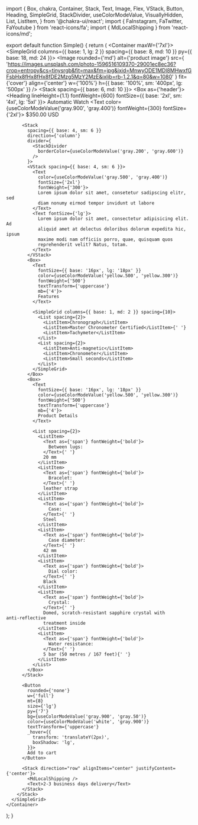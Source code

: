 import {
  Box,
  chakra,
  Container,
  Stack,
  Text,
  Image,
  Flex,
  VStack,
  Button,
  Heading,
  SimpleGrid,
  StackDivider,
  useColorModeValue,
  VisuallyHidden,
  List,
  ListItem,
} from '@chakra-ui/react';
import { FaInstagram, FaTwitter, FaYoutube } from 'react-icons/fa';
import { MdLocalShipping } from 'react-icons/md';

export default function Simple() {
  return (
    <Container maxW={'7xl'}>
      <SimpleGrid
        columns={{ base: 1, lg: 2 }}
        spacing={{ base: 8, md: 10 }}
        py={{ base: 18, md: 24 }}>
        <Flex>
          <Image
            rounded={'md'}
            alt={'product image'}
            src={
              'https://images.unsplash.com/photo-1596516109370-29001ec8ec36?crop=entropy&cs=tinysrgb&fit=max&fm=jpg&ixid=MnwyODE1MDl8MHwxfGFsbHx8fHx8fHx8fDE2Mzg5MzY2MzE&ixlib=rb-1.2.1&q=80&w=1080'
            }
            fit={'cover'}
            align={'center'}
            w={'100%'}
            h={{ base: '100%', sm: '400px', lg: '500px' }}
          />
        </Flex>
        <Stack spacing={{ base: 6, md: 10 }}>
          <Box as={'header'}>
            <Heading
              lineHeight={1.1}
              fontWeight={600}
              fontSize={{ base: '2xl', sm: '4xl', lg: '5xl' }}>
              Automatic Watch
            </Heading>
            <Text
              color={useColorModeValue('gray.900', 'gray.400')}
              fontWeight={300}
              fontSize={'2xl'}>
              $350.00 USD
            </Text>
          </Box>

          <Stack
            spacing={{ base: 4, sm: 6 }}
            direction={'column'}
            divider={
              <StackDivider
                borderColor={useColorModeValue('gray.200', 'gray.600')}
              />
            }>
            <VStack spacing={{ base: 4, sm: 6 }}>
              <Text
                color={useColorModeValue('gray.500', 'gray.400')}
                fontSize={'2xl'}
                fontWeight={'300'}>
                Lorem ipsum dolor sit amet, consetetur sadipscing elitr, sed
                diam nonumy eirmod tempor invidunt ut labore
              </Text>
              <Text fontSize={'lg'}>
                Lorem ipsum dolor sit amet, consectetur adipisicing elit. Ad
                aliquid amet at delectus doloribus dolorum expedita hic, ipsum
                maxime modi nam officiis porro, quae, quisquam quos
                reprehenderit velit? Natus, totam.
              </Text>
            </VStack>
            <Box>
              <Text
                fontSize={{ base: '16px', lg: '18px' }}
                color={useColorModeValue('yellow.500', 'yellow.300')}
                fontWeight={'500'}
                textTransform={'uppercase'}
                mb={'4'}>
                Features
              </Text>

              <SimpleGrid columns={{ base: 1, md: 2 }} spacing={10}>
                <List spacing={2}>
                  <ListItem>Chronograph</ListItem>
                  <ListItem>Master Chronometer Certified</ListItem>{' '}
                  <ListItem>Tachymeter</ListItem>
                </List>
                <List spacing={2}>
                  <ListItem>Anti‑magnetic</ListItem>
                  <ListItem>Chronometer</ListItem>
                  <ListItem>Small seconds</ListItem>
                </List>
              </SimpleGrid>
            </Box>
            <Box>
              <Text
                fontSize={{ base: '16px', lg: '18px' }}
                color={useColorModeValue('yellow.500', 'yellow.300')}
                fontWeight={'500'}
                textTransform={'uppercase'}
                mb={'4'}>
                Product Details
              </Text>

              <List spacing={2}>
                <ListItem>
                  <Text as={'span'} fontWeight={'bold'}>
                    Between lugs:
                  </Text>{' '}
                  20 mm
                </ListItem>
                <ListItem>
                  <Text as={'span'} fontWeight={'bold'}>
                    Bracelet:
                  </Text>{' '}
                  leather strap
                </ListItem>
                <ListItem>
                  <Text as={'span'} fontWeight={'bold'}>
                    Case:
                  </Text>{' '}
                  Steel
                </ListItem>
                <ListItem>
                  <Text as={'span'} fontWeight={'bold'}>
                    Case diameter:
                  </Text>{' '}
                  42 mm
                </ListItem>
                <ListItem>
                  <Text as={'span'} fontWeight={'bold'}>
                    Dial color:
                  </Text>{' '}
                  Black
                </ListItem>
                <ListItem>
                  <Text as={'span'} fontWeight={'bold'}>
                    Crystal:
                  </Text>{' '}
                  Domed, scratch‑resistant sapphire crystal with anti‑reflective
                  treatment inside
                </ListItem>
                <ListItem>
                  <Text as={'span'} fontWeight={'bold'}>
                    Water resistance:
                  </Text>{' '}
                  5 bar (50 metres / 167 feet){' '}
                </ListItem>
              </List>
            </Box>
          </Stack>

          <Button
            rounded={'none'}
            w={'full'}
            mt={8}
            size={'lg'}
            py={'7'}
            bg={useColorModeValue('gray.900', 'gray.50')}
            color={useColorModeValue('white', 'gray.900')}
            textTransform={'uppercase'}
            _hover={{
              transform: 'translateY(2px)',
              boxShadow: 'lg',
            }}>
            Add to cart
          </Button>

          <Stack direction="row" alignItems="center" justifyContent={'center'}>
            <MdLocalShipping />
            <Text>2-3 business days delivery</Text>
          </Stack>
        </Stack>
      </SimpleGrid>
    </Container>
  );
}